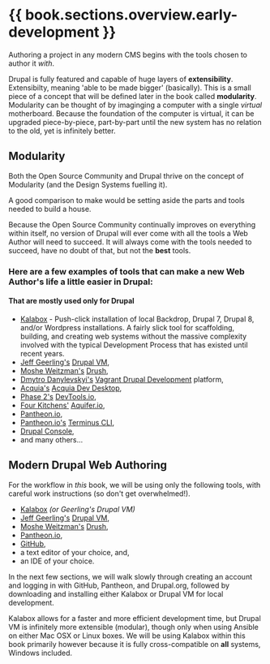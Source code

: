 # {{ book.sections.overview.early-development }}

Authoring a project in any modern CMS begins with the tools chosen to author it *with*.

Drupal is fully featured and capable of huge layers of **extensibility**. Extensibilty, meaning 'able to be made bigger' (basically). This is a small piece of a concept that will be defined later in the book called **modularity**. Modularity can be thought of by imaginging a computer with a single *virtual* motherboard. Because the foundation of the computer is virtual, it can be upgraded piece-by-piece, part-by-part until the new system has no relation to the old, yet is infinitely better.

## Modularity

Both the Open Source Community and Drupal thrive on the concept of Modularity (and the Design Systems fuelling it).

A good comparison to make would be setting aside the parts and tools needed to build a house.

Because the Open Source Community continually improves on everything within itself, no version of Drupal will ever come with all the tools a Web Author will need to succeed. It will always come with the tools needed to succeed, have no doubt of that, but not the **best** tools.

### Here are a few examples of tools that can make a new Web Author's life a little easier in Drupal:
#### That are mostly used only for Drupal
* [Kalabox](http://www.kalabox.io/ "Kalabox") - Push-click installation of local Backdrop, Drupal 7, Drupal 8, and/or Wordpress installations. A fairly slick tool for scaffolding, building, and creating web systems without the massive complexity involved with the typical Development Process that has existed until recent years.
* [Jeff Geerling's](http://jeffgeerling.com/ "Jeff Geerling's Website") [Drupal VM](http://www.drupalvm.com "Drupal VM"),
* [Moshe Weitzman's](https://www.drupal.org/u/moshe-weitzman "Moshe Weitzman's Website") [Drush](https://github.com/drush-ops/drush "Drush"),
* [Dmytro Danylevskyi's](http://dmytro.danylevskyi.com/ "Dmytro Danylevskyi's Website") [Vagrant Drupal Development](http://www.drupalvm.com "Vagrant Drupal Development") platform,
* [Acquia's](https://www.acquia.com/ "Acquia's Website") [Acquia Dev Desktop](https://www.acquia.com/downloads "Acquia Dev Desktop"),
* [Phase 2's](https://www.phase2technology.com "Phase 2's Website") [DevTools.io](http://phase2.github.io/devtools/ "DevTools.io"),
* [Four Kitchens'](http://fourkitchens.com/ "Four Kitchens") [Aquifer.io](http://aquifer.io/ "DevTools CLI"),
* [Pantheon.io](https://pantheon.io/ "Pantheon.io'"),
* [Pantheon.io's](https://pantheon.io/ "Pantheon.io'") [Terminus CLI](https://pantheon.io/docs/terminus/ "Terminus CLI"),
* [Drupal Console](https://drupalconsole.com/ "Drupal Console"),
 * and many others...

## Modern Drupal Web Authoring

For the workflow in *this* book, we will be using only the following tools, with careful work instructions (so don't get overwhelmed!).

* [Kalabox](http://www.kalabox.io/ "Kalabox") *(or Geerling's Drupal VM)*
* [Jeff Geerling's](http://jeffgeerling.com/ "Jeff Geerling's Website") [Drupal VM](http://www.drupalvm.com "Drupal VM"),
* [Moshe Weitzman's](https://www.drupal.org/u/moshe-weitzman "Moshe Weitzman's Website") [Drush](https://github.com/drush-ops/drush "Drush"),
* [Pantheon.io](https://pantheon.io/ "Pantheon.io'"),
* [GitHub](https://github.com/ "GitHub"),
* a text editor of your choice, and,
* an IDE of your choice.

In the next few sections, we will walk slowly through creating an account and logging in with GitHub, Pantheon, and Drupal.org, followed by downloading and installing either Kalabox or Drupal VM for local development.

Kalabox allows for a faster and more efficient development time, but Drupal VM is infinitely more extensible (modular), though only when using Ansible on either Mac OSX or Linux boxes. We will be using Kalabox within this book primarily however because it is fully cross-compatible on **all** systems, Windows included.

